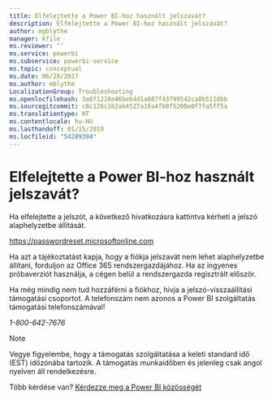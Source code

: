 ```yaml
---
title: Elfelejtette a Power BI-hoz használt jelszavát?
description: Elfelejtette a Power BI-hoz használt jelszavát?
author: mgblythe
manager: kfile
ms.reviewer: ''
ms.service: powerbi
ms.subservice: powerbi-service
ms.topic: conceptual
ms.date: 06/28/2017
ms.author: mblythe
LocalizationGroup: Troubleshooting
ms.openlocfilehash: 3a6f1228e46beb4d1a087f43799542ca8b511dbb
ms.sourcegitcommit: c8c126c1b2ab4527a16a4fb8f5208e0f7fa5ff5a
ms.translationtype: HT
ms.contentlocale: hu-HU
ms.lasthandoff: 01/15/2019
ms.locfileid: "54289394"
---
```

# <a name="forgot-your-password-for-power-bi"></a>Elfelejtette a Power BI-hoz használt jelszavát?
Ha elfelejtette a jelszót, a következő hivatkozásra kattintva kérheti a jelszó alaphelyzetbe állítását.

<https://passwordreset.microsoftonline.com>

Ha azt a tájékoztatást kapja, hogy a fiókja jelszavát nem lehet alaphelyzetbe állítani, forduljon az Office 365 rendszergazdájához. Ha az ingyenes próbaverziót használja, a cégen belül a rendszergazda regisztrált először.

Ha még mindig nem tud hozzáférni a fiókhoz, hívja a jelszó-visszaállítási támogatási csoportot. A telefonszám nem azonos a Power BI szolgáltatás támogatási telefonszámával!

*1-800-642-7676*

> [!NOTE]
> Vegye figyelembe, hogy a támogatás szolgáltatása a keleti standard idő (EST) időzónába tartozik. A támogatás munkaidőben és jelenleg csak angol nyelven áll rendelkezésre.
> 
> 

Több kérdése van? [Kérdezze meg a Power BI közösségét](http://community.powerbi.com/)

